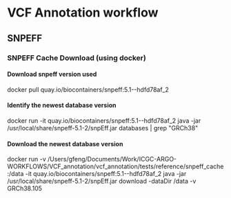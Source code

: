 # VCF Annotation workflow

## SNPEFF

### SNPEFF Cache Download (using docker)

#### Download snpeff version used
docker pull quay.io/biocontainers/snpeff:5.1--hdfd78af_2

#### Identify the newest database version
docker run -it quay.io/biocontainers/snpeff:5.1--hdfd78af_2 java -jar /usr/local/share/snpeff-5.1-2/snpEff.jar databases | grep "GRCh38"

#### Download the newest database version
docker run -v /Users/gfeng/Documents/Work/ICGC-ARGO-WORKFLOWS/VCF_annotation/vcf_annotation/tests/reference/snpeff_cache:/data -it quay.io/biocontainers/snpeff:5.1--hdfd78af_2 java -jar /usr/local/share/snpeff-5.1-2/snpEff.jar download -dataDir /data -v GRCh38.105

